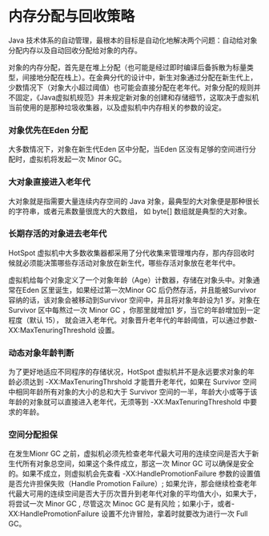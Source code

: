 # 内存分配与回收策略

Java 技术体系的自动管理，最根本的目标是自动化地解决两个问题：自动给对象分配内存以及自动回收分配给对象的内存。

对象的内存分配，首先是在堆上分配（也可能是经过即时编译后备拆散为标量类型，间接地分配在栈上）。在金典分代的设计中，新生对象通过分配在新生代上，少数情况下（对象大小超过阈值）也可能会直接分配在老年代。对象分配的规则并不固定，《Java虚拟机规范》并未规定新对象的创建和存储细节，这取决于虚拟机当前使用的是那种垃圾收集器，以及虚拟机中内存相关的参数的设定。

### 对象优先在Eden 分配

大多数情况下，对象在新生代Eden 区中分配，当Eden 区没有足够的空间进行分配时，虚拟机将发起一次 Minor GC。

### 大对象直接进入老年代

大对象就是指需要大量连续内存空间的 Java 对象，最典型的大对象便是那种很长的字符串，或者元素数量很庞大的大数组， 如 byte[] 数组就是典型的大对象。

### 长期存活的对象进去老年代

HotSpot 虚拟机中大多数收集器都采用了分代收集来管理堆内存，那内存回收时候就必须能决策哪些存活动对象放在新生代，哪些存活对象放在老年代中。

虚拟机给每个对象定义了一个对象年龄（Age）计数器，存储在对象头中。对象通常在Eden 区里诞生，如果经过第一次Minor GC 后仍然存活，并且能被Survivor 容纳的话，该对象会被移动到Survivor 空间中，并且将对象年龄设为1 岁。对象在Survivor 区中每熬过一次 Minor GC ，你那里就增加1 岁，当它的年龄增加到一定程度（默认 15）， 就会进入老年代。对象晋升老年代的年龄阈值，可以通过参数-XX:MaxTenuringThreshold 设置。

### 动态对象年龄判断

为了更好地适应不同程序的存储状况，HotSpot 虚拟机并不是永远要求对象的年龄必须达到 -XX:MaxTenuringThrshold 才能晋升老年代，如果在 Survivor 空间中相同年龄所有对象的大小的总和大于 Survivor 空间的一半，年龄大小或等于该年龄的对象就可以直接进入老年代，无须等到 -XX:MaxTenuringThreshold 中要求的年龄。

### 空间分配担保

在发生Mionr GC 之前，虚拟机必须先检查老年代最大可用的连续空间是否大于新生代所有对象总空间，如果这个条件成立，那这一次 Minor GC 可以确保是安全的。如果不成立，则虚拟机会先查看 -XX:HandlePromotionFailure 参数的设置值是否允许担保失败（Handle Promotion Failure）; 如果允许，那会继续检查老年代最大可用的连续空间是否大于历次晋升到老年代对象的平均值大小，如果大于，将尝试一次 Minor GC , 尽管这次 Minoc GC 是有风险；如果小于，或者-XX:HandlePromotionFailure 设置不允许冒险，拿着时就要改为进行一次 Full GC。

